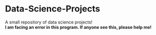 # Data-Science-Projects
A small repository of data science projects!<br>
<b> I am facing an error in this program. If anyone see this, please help me!</b>
